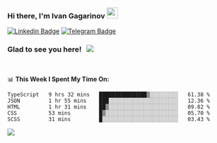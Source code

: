 ### Hi there, I'm Ivan Gagarinov <img src="https://media.giphy.com/media/hvRJCLFzcasrR4ia7z/giphy.gif" width="25px">

[![Linkedin Badge](https://img.shields.io/badge/-LinkedIn-0e76a8?style=flat-square&logo=Linkedin&logoColor=white)](https://linkedin.com/in/ivan-gagarinov-142ba3141/)
[![Telegram Badge](https://img.shields.io/badge/-Telegram-0088cc?style=flat-square&logo=Telegram&logoColor=white)](https://t.me/igagarinov)

### Glad to see you here! &nbsp; ![](https://visitor-badge.glitch.me/badge?page_id=dzencot.dzencot)

</br>

📊 **This Week I Spent My Time On:**
<!--START_SECTION:waka-->
```text
TypeScript   9 hrs 32 mins   ███████████████▒░░░░░░░░░   61.38 % 
JSON         1 hr 55 mins    ███░░░░░░░░░░░░░░░░░░░░░░   12.36 % 
HTML         1 hr 31 mins    ██▒░░░░░░░░░░░░░░░░░░░░░░   09.82 % 
CSS          53 mins         █▒░░░░░░░░░░░░░░░░░░░░░░░   05.70 % 
SCSS         31 mins         █░░░░░░░░░░░░░░░░░░░░░░░░   03.43 % 
```
<!--END_SECTION:waka-->

[![](https://github-readme-stats.vercel.app/api?username=dzencot&theme=gruvbox)](https://github.com/dzencot)
